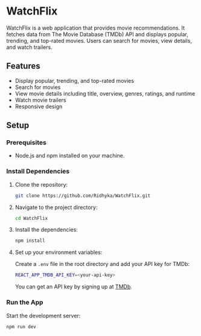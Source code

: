 # WatchFlix

WatchFlix is a web application that provides movie recommendations. It fetches data from The Movie Database (TMDb) API and displays popular, trending, and top-rated movies. Users can search for movies, view details, and watch trailers.

## Features

- Display popular, trending, and top-rated movies
- Search for movies
- View movie details including title, overview, genres, ratings, and runtime
- Watch movie trailers
- Responsive design

## Setup

### Prerequisites

- Node.js and npm installed on your machine.

### Install Dependencies

1. Clone the repository:

    ```bash
    git clone https://github.com/Ridhyka/WatchFlix.git
    ```

2. Navigate to the project directory:

    ```bash
    cd WatchFlix
    ```

3. Install the dependencies:

    ```bash
    npm install
    ```

4. Set up your environment variables:
   
    Create a `.env` file in the root directory and add your API key for TMDb:

    ```bash
    REACT_APP_TMDB_API_KEY=<your-api-key>
    ```

    You can get an API key by signing up at [TMDb](https://www.themoviedb.org/).

### Run the App

Start the development server:

```bash
npm run dev
```

